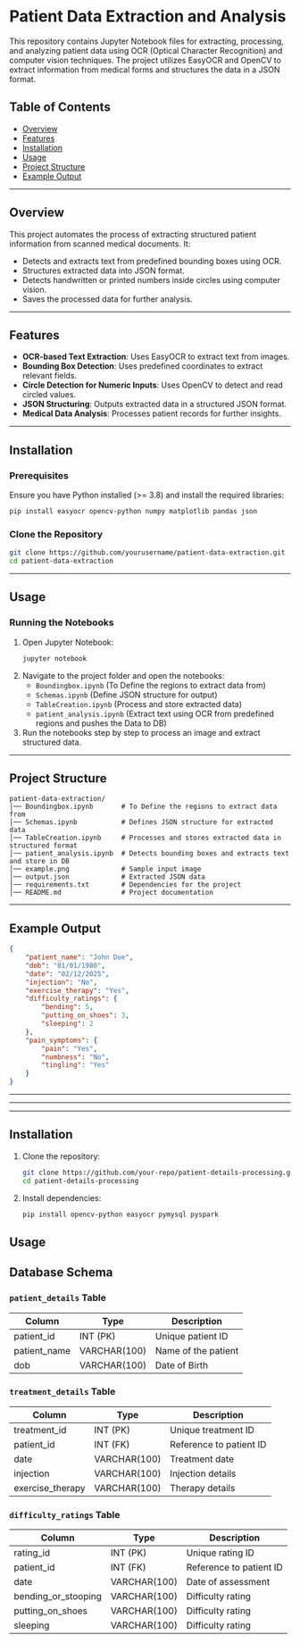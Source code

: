 # Patient Data Extraction and Analysis

This repository contains Jupyter Notebook files for extracting, processing, and analyzing patient data using OCR (Optical Character Recognition) and computer vision techniques. The project utilizes EasyOCR and OpenCV to extract information from medical forms and structures the data in a JSON format.

## Table of Contents
- [Overview](#overview)
- [Features](#features)
- [Installation](#installation)
- [Usage](#usage)
- [Project Structure](#project-structure)
- [Example Output](#example-output)

---

## Overview
This project automates the process of extracting structured patient information from scanned medical documents. It:
- Detects and extracts text from predefined bounding boxes using OCR.
- Structures extracted data into JSON format.
- Detects handwritten or printed numbers inside circles using computer vision.
- Saves the processed data for further analysis.

---

## Features
- **OCR-based Text Extraction**: Uses EasyOCR to extract text from images.
- **Bounding Box Detection**: Uses predefined coordinates to extract relevant fields.
- **Circle Detection for Numeric Inputs**: Uses OpenCV to detect and read circled values.
- **JSON Structuring**: Outputs extracted data in a structured JSON format.
- **Medical Data Analysis**: Processes patient records for further insights.

---

## Installation
### Prerequisites
Ensure you have Python installed (>= 3.8) and install the required libraries:

```bash
pip install easyocr opencv-python numpy matplotlib pandas json
```

### Clone the Repository
```bash
git clone https://github.com/yourusername/patient-data-extraction.git
cd patient-data-extraction
```

---

## Usage
### Running the Notebooks
1. Open Jupyter Notebook:
   ```bash
   jupyter notebook
   ```
2. Navigate to the project folder and open the notebooks:
   - `Boundingbox.ipynb` (To Define the regions to extract data from)
   - `Schemas.ipynb` (Define JSON structure for output)
   - `TableCreation.ipynb` (Process and store extracted data)
   - `patient_analysis.ipynb` (Extract text using OCR from predefined regions and pushes the Data to DB)
3. Run the notebooks step by step to process an image and extract structured data.


---

## Project Structure
```
patient-data-extraction/
│── Boundingbox.ipynb       # To Define the regions to extract data from 
│── Schemas.ipynb           # Defines JSON structure for extracted data
│── TableCreation.ipynb     # Processes and stores extracted data in structured format
│── patient_analysis.ipynb  # Detects bounding boxes and extracts text and store in DB
│── example.png             # Sample input image
│── output.json             # Extracted JSON data
│── requirements.txt        # Dependencies for the project
│── README.md               # Project documentation
```

---

## Example Output
```json
{
    "patient_name": "John Doe",
    "dob": "01/01/1980",
    "date": "02/12/2025",
    "injection": "No",
    "exercise_therapy": "Yes",
    "difficulty_ratings": {
        "bending": 5,
        "putting_on_shoes": 3,
        "sleeping": 2
    },
    "pain_symptoms": {
        "pain": "Yes",
        "numbness": "No",
        "tingling": "Yes"
    }
}
```

---




---



---




## Installation
1. Clone the repository:
   ```bash
   git clone https://github.com/your-repo/patient-details-processing.git
   cd patient-details-processing
   ```
2. Install dependencies:
   ```bash
   pip install opencv-python easyocr pymysql pyspark
   ```

## Usage



## Database Schema
### `patient_details` Table
| Column        | Type         | Description            |
|--------------|-------------|------------------------|
| patient_id   | INT (PK)     | Unique patient ID     |
| patient_name | VARCHAR(100) | Name of the patient  |
| dob          | VARCHAR(100) | Date of Birth        |

### `treatment_details` Table
| Column         | Type         | Description                |
|--------------|-------------|----------------------------|
| treatment_id | INT (PK)     | Unique treatment ID       |
| patient_id   | INT (FK)     | Reference to patient ID   |
| date         | VARCHAR(100) | Treatment date            |
| injection    | VARCHAR(100) | Injection details         |
| exercise_therapy | VARCHAR(100) | Therapy details      |

### `difficulty_ratings` Table
| Column                | Type         | Description                     |
|----------------------|-------------|---------------------------------|
| rating_id           | INT (PK)     | Unique rating ID               |
| patient_id          | INT (FK)     | Reference to patient ID        |
| date                | VARCHAR(100) | Date of assessment            |
| bending_or_stooping | VARCHAR(100) | Difficulty rating             |
| putting_on_shoes    | VARCHAR(100) | Difficulty rating             |
| sleeping            | VARCHAR(100) | Difficulty rating             |



